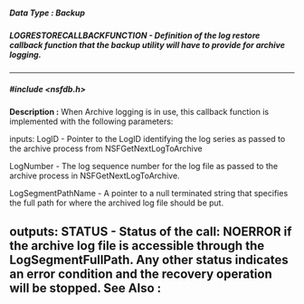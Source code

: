 ##### Data Type : Backup
##### LOGRESTORECALLBACKFUNCTION - Definition of the log restore callback function that the backup utility will have to provide for archive logging.
---
##### #include <nsfdb.h>
**Description :**
When Archive logging is in use, this callback function is implemented with the 
following parameters:  

inputs:
LogID - Pointer to the LogID identifying the log series as passed to the 
archive process from NSFGetNextLogToArchive

LogNumber - The log sequence number for the log file as passed to the archive 
process in NSFGetNextLogToArchive.

LogSegmentPathName - A pointer to a null terminated string that specifies the 
full path for where the archived log file should be put.

outputs: 
STATUS - Status of the call: NOERROR if the archive log file is accessible 
through the LogSegmentFullPath.  Any other status indicates an error condition 
and the recovery operation will be stopped.
**See Also :**
[](D:/md_files/.md)
---
